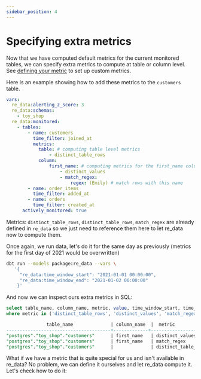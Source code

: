 ```yaml
---
sidebar_position: 4
---
```


# Specifying extra metrics

Now that we have computed default metrics for the current monitored tables, we can specify extra metrics 
to compute at table or column level. See [defining your metric](/docs/reference/data_monitoring/metrics#defining-your-metric) to set up custom metrics.

Here is an example showing how to add these metrics to the `customers` table.

```yml title="dbt_project.yml vars"
vars:
  re_data:alerting_z_score: 3
  re_data:schemas:
    - toy_shop
  re_data:monitored:
    - tables:
        - name: customers
          time_filter: joined_at
          metrics:
            table: # computing table level metrics
                - distinct_table_rows
            column:
                first_name: # computing metrics for the first_name column only
                    - distinct_values
                    - match_regex:
                        regex: (Emily) # match rows with this name
        - name: order_items
          time_filter: added_at
        - name: orders
          time_filter: created_at
      actively_monitored: true 
```

Metrics: `distinct_table_rows`, `distinct_table_rows`, `match_regex` are already defined in `re_data` so we just need to reference them here to let re_data now to compute them.

Once again, we run data, let's do it for the same day as previously (metrics for the first day of 2021 would be overwritten)

```bash
dbt run --models package:re_data --vars \
   '{
     "re_data:time_window_start": "2021-01-01 00:00:00",
     "re_data:time_window_end": "2021-01-02 00:00:00"
    }'
```

And now we can inspect ours extra metrics in SQL:

```sql
select table_name, column_name, metric, value, time_window_start, time_window_end from toy_shop_re.re_data_metrics
where metric in ('distinct_table_rows', 'distinct_values', 'match_regex');

               table_name              | column_name  |  metric             | value |  time_window_start  |   time_window_end
---------------------------------------+-------------+---------------------+-------+---------------------+---------------------
"postgres"."toy_shop"."customers"      | first_name   | distinct_values     |    12 | 2021-01-01 00:00:00 | 2021-01-02 00:00:00
"postgres"."toy_shop"."customers"      | first_name   | match_regex         |    3  | 2021-01-01 00:00:00 | 2021-01-02 00:00:00
"postgres"."toy_shop"."customers"      |              | distinct_table_rows |    15 | 2021-01-01 00:00:00 | 2021-01-02 00:00:00

```

What if we have a metric that is quite special for us and isn't available in re_data? No problem, we can define it ourselves and let re_data compute it. Let's check how to do it: